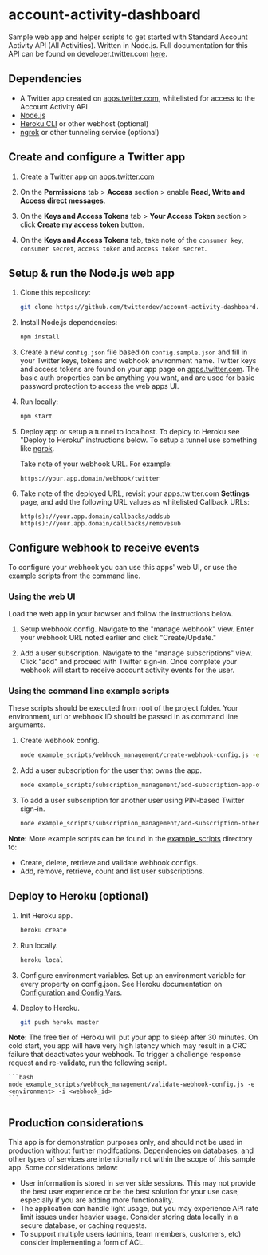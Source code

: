 # account-activity-dashboard

Sample web app and helper scripts to get started with Standard Account Activity API (All Activities). Written in Node.js. Full documentation for this API can be found on developer.twitter.com [here](https://developer.twitter.com/en/docs/accounts-and-users/subscribe-account-activity/overview).

## Dependencies

* A Twitter app created on [apps.twitter.com](https://apps.twitter.com/), whitelisted for access to the Account Activity API
* [Node.js](https://nodejs.org)
* [Heroku CLI](https://devcenter.heroku.com/articles/heroku-cli) or other webhost (optional)
* [ngrok](https://ngrok.com/) or other tunneling service (optional)

## Create and configure a Twitter app

1. Create a Twitter app on [apps.twitter.com](https://apps.twitter.com/)

2. On the **Permissions** tab > **Access** section > enable **Read, Write and Access direct messages**.

3. On the **Keys and Access Tokens** tab > **Your Access Token** section > click **Create my access token** button.

4. On the **Keys and Access Tokens** tab, take note of the `consumer key`, `consumer secret`, `access token` and `access token secret`.

## Setup & run the Node.js web app

1. Clone this repository:

    ```bash
    git clone https://github.com/twitterdev/account-activity-dashboard.git
    ```

2. Install Node.js dependencies:

    ```bash
    npm install
    ```

3. Create a new `config.json` file based on `config.sample.json` and fill in your Twitter keys, tokens and webhook environment name. Twitter keys and access tokens are found on your app page on [apps.twitter.com](https://apps.twitter.com/). The basic auth properties can be anything you want, and are used for basic password protection to access the web apps UI.

4. Run locally:

    ```bash
    npm start
    ```

5. Deploy app or setup a tunnel to localhost. To deploy to Heroku see "Deploy to Heroku" instructions below. To setup a tunnel use something like [ngrok](https://ngrok.com/).

    Take note of your webhook URL. For example:

    ```text
    https://your.app.domain/webhook/twitter
    ```

6. Take note of the deployed URL, revisit your apps.twitter.com **Settings** page, and add the following URL values as whitelisted Callback URLs:

    ```text
    http(s)://your.app.domain/callbacks/addsub
    http(s)://your.app.domain/callbacks/removesub
    ```

## Configure webhook to receive events

To configure your webhook you can use this apps' web UI, or use the example scripts from the command line.

### Using the web UI

Load the web app in your browser and follow the instructions below.

1. Setup webhook config. Navigate to the "manage webhook" view. Enter your webhook URL noted earlier and click "Create/Update."

2. Add a user subscription. Navigate to the "manage subscriptions" view. Click "add" and proceed with Twitter sign-in. Once complete your webhook will start to receive account activity events for the user.

### Using the command line example scripts

These scripts should be executed from root of the project folder. Your environment, url or webhook ID should be passed in as command line arguments.

1. Create webhook config.

    ```bash
    node example_scripts/webhook_management/create-webhook-config.js -e <environment> -u <url>
    ```

2. Add a user subscription for the user that owns the app.

    ```bash
    node example_scripts/subscription_management/add-subscription-app-owner.js -e <environment>
    ```

3. To add a user subscription for another user using PIN-based Twitter sign-in.

    ```bash
    node example_scripts/subscription_management/add-subscription-other-user.js -e <environment>
    ```

**Note:** More example scripts can be found in the [example_scripts](example_scripts) directory to:

* Create, delete, retrieve and validate webhook configs.
* Add, remove, retrieve, count and list user subscriptions.

## Deploy to Heroku (optional)

1. Init Heroku app.

    ```bash
    heroku create
    ```

2. Run locally.

    ```bash
    heroku local
    ```

3. Configure environment variables. Set up an environment variable for every property on config.json. See Heroku documentation on [Configuration and Config Vars](https://devcenter.heroku.com/articles/config-vars).

4. Deploy to Heroku.

    ```bash
    git push heroku master
    ```

**Note:** The free tier of Heroku will put your app to sleep after 30 minutes. On cold start, you app will have very high latency which may result in a CRC failure that deactivates your webhook. To trigger a challenge response request and re-validate, run the following script.

    ```bash
    node example_scripts/webhook_management/validate-webhook-config.js -e <environment> -i <webhook_id>
    ```

## Production considerations

This app is for demonstration purposes only, and should not be used in production without further modifcations. Dependencies on databases, and other types of services are intentionally not within the scope of this sample app. Some considerations below:

* User information is stored in server side sessions. This may not provide the best user experience or be the best solution for your use case, especially if you are adding more functionality.
* The application can handle light usage, but you may experience API rate limit issues under heavier usage. Consider storing data locally in a secure database, or caching requests.
* To support multiple users (admins, team members, customers, etc) consider implementing a form of ACL.
